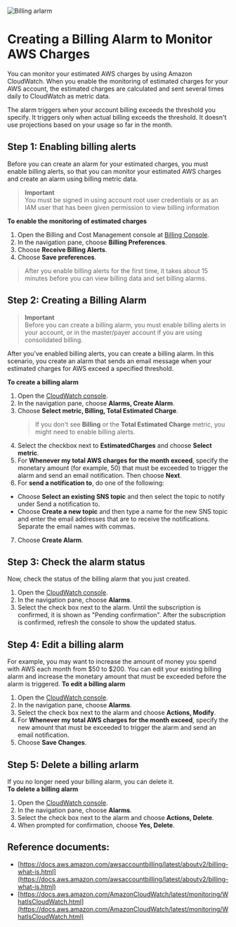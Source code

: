 ![Billing arlarm](https://dd.engineering/blog/aws-setting-up-a-billing-alarm/banner.png)
# Creating a Billing Alarm to Monitor AWS Charges
You can monitor your estimated AWS charges by using Amazon CloudWatch. When you enable the monitoring of estimated charges for your AWS account, the estimated charges are calculated and sent several times daily to CloudWatch as metric data.

The alarm triggers when your account billing exceeds the threshold you specify. It triggers only when actual billing exceeds the threshold. It doesn't use projections based on your usage so far in the month.

## Step 1: Enabling billing alerts

Before you can create an alarm for your estimated charges, you must enable billing alerts, so that you can monitor your estimated AWS charges and create an alarm using billing metric data.

>**Important**   
You must be signed in using account root user credentials or as an IAM user that has been given permission to view billing information

**To enable the monitoring of estimated charges**
1. Open the Billing and Cost Management console at 
[Billing Console](https://console.aws.amazon.com/billing/home?#/).
2. In the navigation pane, choose **Billing Preferences**.
3. Choose **Receive Billing Alerts**.
4. Choose **Save preferences**.

> After you enable billing alerts for the first time, it takes about 15 minutes before you can view billing data and set billing alarms.

## Step 2: Creating a Billing Alarm

> **Important**  
Before you can create a billing alarm, you must enable billing alerts in your account, or in the master/payer account if you are using consolidated billing.

After you've enabled billing alerts, you can create a billing alarm. In this scenario, you create an alarm that sends an email message when your estimated charges for AWS exceed a specified threshold.

**To create a billing alarm**
1. Open the [CloudWatch console](https://console.aws.amazon.com/cloudwatch/).
2. In the navigation pane, choose **Alarms, Create Alarm**.
3. Choose **Select metric, Billing, Total Estimated Charge**.
    > If you don't see **Billing** or the **Total Estimated Charge** metric, you might need to enable billing alerts.
4. Select the checkbox next to **EstimatedCharges** and choose **Select metric**.
5. For **Whenever my total AWS charges for the month exceed**, specify the monetary amount (for example, 50) that must be exceeded to trigger the alarm and send an email notification. Then choose **Next**.
6. For **send a notification to**, do one of the following:
- Choose **Select an existing SNS topic** and then select the topic to notify under Send a notification to.
- Choose **Create a new topic** and then type a name for the new SNS topic and enter the email addresses that are to receive the notifications. Separate the email names with commas.
7. Choose **Create Alarm**.

## Step 3: Check the alarm status
Now, check the status of the billing alarm that you just created.
1. Open the [CloudWatch console](https://console.aws.amazon.com/cloudwatch/).
2. In the navigation pane, choose **Alarms**.
3. Select the check box next to the alarm. Until the subscription is confirmed, it is shown as "Pending confirmation". After the subscription is confirmed, refresh the console to show the updated status.

## Step 4: Edit a billing alarm
For example, you may want to increase the amount of money you spend with AWS each month from $50 to $200. You can edit your existing billing alarm and increase the monetary amount that must be exceeded before the alarm is triggered.
**To edit a billing alarm**
1. Open the [CloudWatch console](https://console.aws.amazon.com/cloudwatch/).
2. In the navigation pane, choose **Alarms**.
3. Select the check box next to the alarm and choose **Actions, Modify**.
4. For **Whenever my total AWS charges for the month exceed**, specify the new amount that must be exceeded to trigger the alarm and send an email notification.
5. Choose **Save Changes**.

## Step 5: Delete a billing arlarm
If you no longer need your billing alarm, you can delete it.  
**To delete a billing alarm**
1. Open the [CloudWatch console](https://console.aws.amazon.com/cloudwatch/).
2. In the navigation pane, choose **Alarms**.
3. Select the check box next to the alarm and choose **Actions, Delete**.
4. When prompted for confirmation, choose **Yes, Delete**.


## Reference documents:
- [https://docs.aws.amazon.com/awsaccountbilling/latest/aboutv2/billing-what-is.html](https://docs.aws.amazon.com/awsaccountbilling/latest/aboutv2/billing-what-is.html)
- [https://docs.aws.amazon.com/AmazonCloudWatch/latest/monitoring/WhatIsCloudWatch.html](https://docs.aws.amazon.com/AmazonCloudWatch/latest/monitoring/WhatIsCloudWatch.html)
